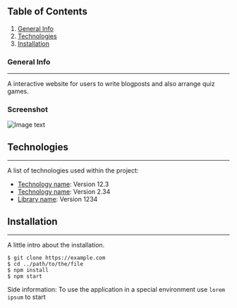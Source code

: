 ## Table of Contents
1. [General Info](#general-info)
2. [Technologies](#technologies)
3. [Installation](#installation)
### General Info
***
A interactive website for users to write blogposts and also arrange quiz games. 
### Screenshot
![Image text](/relative/arbetsgrupp/client/quiz-app/src/assets/Login.jpg?raw=true)
## Technologies
***
A list of technologies used within the project:
* [Technology name](https://example.com): Version 12.3 
* [Technology name](https://example.com): Version 2.34
* [Library name](https://example.com): Version 1234
## Installation
***
A little intro about the installation. 
```
$ git clone https://example.com
$ cd ../path/to/the/file
$ npm install
$ npm start
```
Side information: To use the application in a special environment use ```lorem ipsum``` to start
